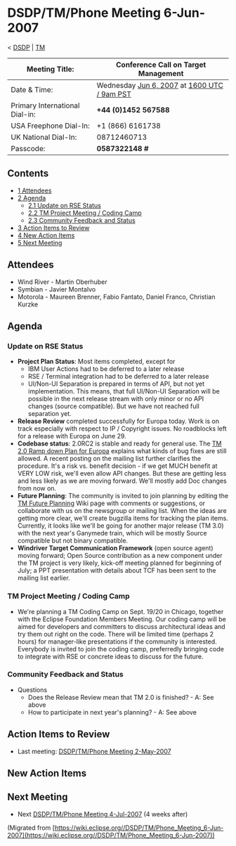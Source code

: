 

DSDP/TM/Phone Meeting 6-Jun-2007
================================

< [DSDP](./DSDP "DSDP")‎ | [TM](./DSDP/TM "DSDP/TM")

| Meeting Title: | **Conference Call on Target Management** |
| --- | --- |
| Date & Time: | Wednesday [Jun 6, 2007](./index.php?title=Jun_6,_2007&action=edit&redlink=1 "Jun 6, 2007 (page does not exist)") at [1600 UTC / 9am PST](http://www.timeanddate.com/worldclock/fixedtime.html?month=6&day=6&year=2007&hour=16&min=00&sec=0&p1=0) |
| Primary International Dial-in: | **+44 (0)1452 567588** |
| USA Freephone Dial-In: | +1 (866) 6161738 |
| UK National Dial-In: | 08712460713 |
| Passcode: | **0587322148 #** |

Contents
--------

*   [1 Attendees](#Attendees)
*   [2 Agenda](#Agenda)
    *   [2.1 Update on RSE Status](#Update-on-RSE-Status)
    *   [2.2 TM Project Meeting / Coding Camp](#TM-Project-Meeting-.2F-Coding-Camp)
    *   [2.3 Community Feedback and Status](#Community-Feedback-and-Status)
*   [3 Action Items to Review](#Action-Items-to-Review)
*   [4 New Action Items](#New-Action-Items)
*   [5 Next Meeting](#Next-Meeting)

Attendees
---------

*   Wind River - Martin Oberhuber
*   Symbian - Javier Montalvo
*   Motorola - Maureen Brenner, Fabio Fantato, Daniel Franco, Christian Kurzke

Agenda
------

### Update on RSE Status

*   **Project Plan Status**: Most items completed, except for
    *   IBM User Actions had to be deferred to a later release
    *   RSE / Terminal integration had to be deferred to a later release
    *   UI/Non-UI Separation is prepared in terms of API, but not yet implementation. This means, that full UI/Non-UI Separation will be possible in the next release stream with only minor or no API changes (source compatible). But we have not reached full separation yet.
*   **Release Review** completed successfully for Europa today. Work is on track especially with respect to IP / Copyright issues. No roadblocks left for a release with Europa on June 29.
*   **Codebase status**: 2.0RC2 is stable and ready for general use. The [TM 2.0 Ramp down Plan for Europa](./TM_2.0_Ramp_down_Plan_for_Europa "TM 2.0 Ramp down Plan for Europa") explains what kinds of bug fixes are still allowed. A recent posting on the mailing list further clarifies the procedure. It's a risk vs. benefit decision - if we get MUCH benefit at VERY LOW risk, we'll even allow API changes. But these are getting less and less likely as we are moving forward. We'll mostly add Doc changes from now on.
*   **Future Planning**: The community is invited to join planning by editing the [TM Future Planning](./TM_Future_Planning "TM Future Planning") Wiki page with comments or suggestions, or collaborate with us on the newsgroup or mailing list. When the ideas are getting more clear, we'll create bugzilla items for tracking the plan items. Currently, it looks like we'll be going for another major release (TM 3.0) with the next year's Ganymede train, which will be mostly Source compatible but not binary compatible.
*   **Windriver Target Communication Framework** (open source agent) moving forward; Open Source contribution as a new component under the TM project is very likely, kick-off meeting planned for beginning of July; a PPT presentation with details about TCF has been sent to the mailing list earlier.

### TM Project Meeting / Coding Camp

*   We're planning a TM Coding Camp on Sept. 19/20 in Chicago, together with the Eclipse Foundation Members Meeting. Our coding camp will be aimed for developers and committers to discuss architectural ideas and try them out right on the code. There will be limited time (perhaps 2 hours) for manager-like presentations if the community is interested. Everybody is invited to join the coding camp, preferredly bringing code to integrate with RSE or concrete ideas to discuss for the future.

### Community Feedback and Status

*   Questions
    *   Does the Release Review mean that TM 2.0 is finished? - A: See above
    *   How to participate in next year's planning? - A: See above

Action Items to Review
----------------------

*   Last meeting: [DSDP/TM/Phone Meeting 2-May-2007](./DSDP/TM/Phone_Meeting_2-May-2007 "DSDP/TM/Phone Meeting 2-May-2007")

New Action Items
----------------

Next Meeting
------------

*   Next [DSDP/TM/Phone Meeting 4-Jul-2007](./DSDP/TM/Phone_Meeting_4-Jul-2007 "DSDP/TM/Phone Meeting 4-Jul-2007") (4 weeks after)


(Migrated from [https://wiki.eclipse.org//DSDP/TM/Phone_Meeting_6-Jun-2007](https://wiki.eclipse.org//DSDP/TM/Phone_Meeting_6-Jun-2007))